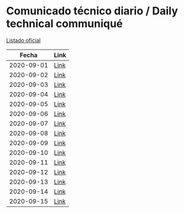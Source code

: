 # Comunicado técnico diario / Daily technical communiqué

[Listado oficial](https://www.gob.mx/salud/documentos/coronavirus-covid-19-comunicados-tecnicos-diarios-septiembre-2020)

| Fecha               | Link        |
| ------------------- | ----------  |
| 2020-09-01 | [Link](https://www.gob.mx/salud/prensa/nuevo-coronavirus-en-el-mundo-covid-19-comunicado-tecnico-diario-251553) |
| 2020-09-02 | [Link](https://www.gob.mx/salud/prensa/nuevo-coronavirus-en-el-mundo-covid-19-comunicado-tecnico-diario-251554) |
| 2020-09-03 | [Link](https://www.gob.mx/salud/prensa/nuevo-coronavirus-en-el-mundo-covid-19-comunicado-tecnico-diario-251556) |
| 2020-09-04 | [Link](https://www.gob.mx/salud/prensa/nuevo-coronavirus-en-el-mundo-covid-19-comunicado-tecnico-diario-251557) |
| 2020-09-05 | [Link](https://www.gob.mx/salud/prensa/nuevo-coronavirus-en-el-mundo-covid-19-comunicado-tecnico-diario-251559) |
| 2020-09-06 | [Link](https://www.gob.mx/salud/prensa/nuevo-coronavirus-en-el-mundo-covid-19-comunicado-tecnico-diario-251558) |
| 2020-09-07 | [Link](https://www.gob.mx/salud/prensa/nuevo-coronavirus-en-el-mundo-covid-19-comunicado-tecnico-diario-252057) |
| 2020-09-08 | [Link](https://www.gob.mx/salud/prensa/nuevo-coronavirus-en-el-mundo-covid-19-comunicado-tecnico-diario-252079) |
| 2020-09-09 | [Link](https://www.gob.mx/salud/prensa/nuevo-coronavirus-en-el-mundo-covid-19-comunicado-tecnico-diario-252080) |
| 2020-09-10 | [Link](https://www.gob.mx/salud/prensa/nuevo-coronavirus-en-el-mundo-covid-19-comunicado-tecnico-diario-252081) |
| 2020-09-11 | [Link](https://www.gob.mx/salud/prensa/nuevo-coronavirus-en-el-mundo-covid-19-comunicado-tecnico-diario-252082) |
| 2020-09-12 | [Link](https://www.gob.mx/salud/prensa/nuevo-coronavirus-en-el-mundo-covid-19-comunicado-tecnico-diario-252083) |
| 2020-09-13 | [Link](https://www.gob.mx/salud/prensa/nuevo-coronavirus-en-el-mundo-covid-19-comunicado-tecnico-diario-252084) |
| 2020-09-14 | [Link](https://www.gob.mx/salud/prensa/nuevo-coronavirus-en-el-mundo-covid-19-comunicado-tecnico-diario-252583) |
| 2020-09-15 | [Link](https://www.gob.mx/salud/prensa/nuevo-coronavirus-en-el-mundo-covid-19-comunicado-tecnico-diario-252584) |
